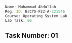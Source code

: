 ```jsx
Name: Muhammad Abdullah
Reg. ID: BsCYS-F22-A-221546
Course: Operating System Lab
Lab Task: 06
```

## Task Number: 01
> 
